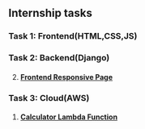 ## Internship tasks

### Task 1: Frontend(HTML,CSS,JS)

### Task 2: Backend(Django)
2. #### [Frontend Responsive Page](https://github.com/dk-a-dev/90-North-tasks/blob/main/frontend-task/README.md)

### Task 3: Cloud(AWS)
1. #### [Calculator Lambda Function](https://github.com/dk-a-dev/90-North-tasks/blob/main/aws-task/README.md)